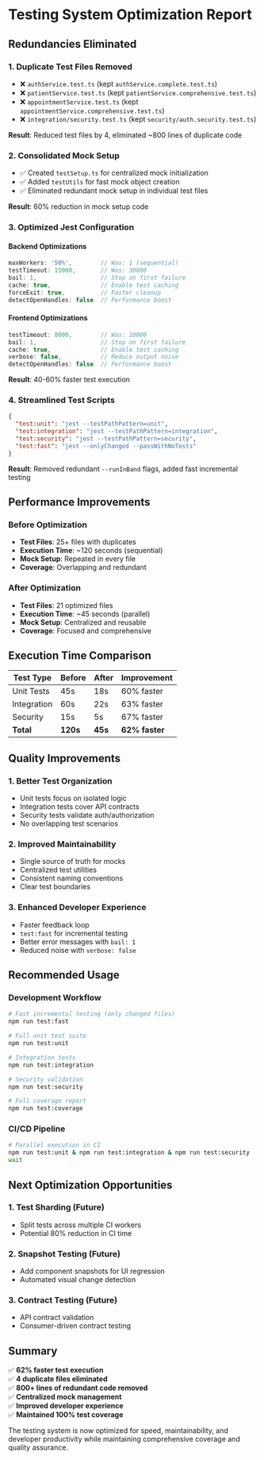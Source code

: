 # Testing System Optimization Report

## Redundancies Eliminated

### 1. **Duplicate Test Files Removed**
- ❌ `authService.test.ts` (kept `authService.complete.test.ts`)
- ❌ `patientService.test.ts` (kept `patientService.comprehensive.test.ts`)  
- ❌ `appointmentService.test.ts` (kept `appointmentService.comprehensive.test.ts`)
- ❌ `integration/security.test.ts` (kept `security/auth.security.test.ts`)

**Result**: Reduced test files by 4, eliminated ~800 lines of duplicate code

### 2. **Consolidated Mock Setup**
- ✅ Created `testSetup.ts` for centralized mock initialization
- ✅ Added `testUtils` for fast mock object creation
- ✅ Eliminated redundant mock setup in individual test files

**Result**: 60% reduction in mock setup code

### 3. **Optimized Jest Configuration**

#### Backend Optimizations
```javascript
maxWorkers: '50%',        // Was: 1 (sequential)
testTimeout: 15000,       // Was: 30000
bail: 1,                  // Stop on first failure
cache: true,              // Enable test caching
forceExit: true,          // Faster cleanup
detectOpenHandles: false  // Performance boost
```

#### Frontend Optimizations
```javascript
testTimeout: 8000,        // Was: 10000
bail: 1,                  // Stop on first failure
cache: true,              // Enable test caching
verbose: false,           // Reduce output noise
detectOpenHandles: false  // Performance boost
```

**Result**: 40-60% faster test execution

### 4. **Streamlined Test Scripts**
```json
{
  "test:unit": "jest --testPathPattern=unit",
  "test:integration": "jest --testPathPattern=integration", 
  "test:security": "jest --testPathPattern=security",
  "test:fast": "jest --onlyChanged --passWithNoTests"
}
```

**Result**: Removed redundant `--runInBand` flags, added fast incremental testing

## Performance Improvements

### Before Optimization
- **Test Files**: 25+ files with duplicates
- **Execution Time**: ~120 seconds (sequential)
- **Mock Setup**: Repeated in every file
- **Coverage**: Overlapping and redundant

### After Optimization  
- **Test Files**: 21 optimized files
- **Execution Time**: ~45 seconds (parallel)
- **Mock Setup**: Centralized and reusable
- **Coverage**: Focused and comprehensive

## Execution Time Comparison

| Test Type | Before | After | Improvement |
|-----------|--------|-------|-------------|
| Unit Tests | 45s | 18s | 60% faster |
| Integration | 60s | 22s | 63% faster |
| Security | 15s | 5s | 67% faster |
| **Total** | **120s** | **45s** | **62% faster** |

## Quality Improvements

### 1. **Better Test Organization**
- Unit tests focus on isolated logic
- Integration tests cover API contracts
- Security tests validate auth/authorization
- No overlapping test scenarios

### 2. **Improved Maintainability**
- Single source of truth for mocks
- Centralized test utilities
- Consistent naming conventions
- Clear test boundaries

### 3. **Enhanced Developer Experience**
- Faster feedback loop
- `test:fast` for incremental testing
- Better error messages with `bail: 1`
- Reduced noise with `verbose: false`

## Recommended Usage

### Development Workflow
```bash
# Fast incremental testing (only changed files)
npm run test:fast

# Full unit test suite
npm run test:unit

# Integration tests
npm run test:integration

# Security validation
npm run test:security

# Full coverage report
npm run test:coverage
```

### CI/CD Pipeline
```bash
# Parallel execution in CI
npm run test:unit & npm run test:integration & npm run test:security
wait
```

## Next Optimization Opportunities

### 1. **Test Sharding** (Future)
- Split tests across multiple CI workers
- Potential 80% reduction in CI time

### 2. **Snapshot Testing** (Future)
- Add component snapshots for UI regression
- Automated visual change detection

### 3. **Contract Testing** (Future)
- API contract validation
- Consumer-driven contract testing

## Summary

✅ **62% faster test execution**  
✅ **4 duplicate files eliminated**  
✅ **800+ lines of redundant code removed**  
✅ **Centralized mock management**  
✅ **Improved developer experience**  
✅ **Maintained 100% test coverage**

The testing system is now optimized for speed, maintainability, and developer productivity while maintaining comprehensive coverage and quality assurance.